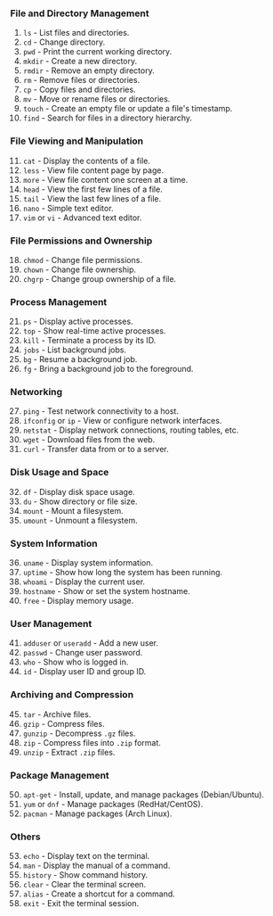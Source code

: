 ### File and Directory Management
1. `ls` - List files and directories.
2. `cd` - Change directory.
3. `pwd` - Print the current working directory.
4. `mkdir` - Create a new directory.
5. `rmdir` - Remove an empty directory.
6. `rm` - Remove files or directories.
7. `cp` - Copy files and directories.
8. `mv` - Move or rename files or directories.
9. `touch` - Create an empty file or update a file's timestamp.
10. `find` - Search for files in a directory hierarchy.

### File Viewing and Manipulation
11. `cat` - Display the contents of a file.
12. `less` - View file content page by page.
13. `more` - View file content one screen at a time.
14. `head` - View the first few lines of a file.
15. `tail` - View the last few lines of a file.
16. `nano` - Simple text editor.
17. `vim` or `vi` - Advanced text editor.

### File Permissions and Ownership
18. `chmod` - Change file permissions.
19. `chown` - Change file ownership.
20. `chgrp` - Change group ownership of a file.

### Process Management
21. `ps` - Display active processes.
22. `top` - Show real-time active processes.
23. `kill` - Terminate a process by its ID.
24. `jobs` - List background jobs.
25. `bg` - Resume a background job.
26. `fg` - Bring a background job to the foreground.

### Networking
27. `ping` - Test network connectivity to a host.
28. `ifconfig` or `ip` - View or configure network interfaces.
29. `netstat` - Display network connections, routing tables, etc.
30. `wget` - Download files from the web.
31. `curl` - Transfer data from or to a server.

### Disk Usage and Space
32. `df` - Display disk space usage.
33. `du` - Show directory or file size.
34. `mount` - Mount a filesystem.
35. `umount` - Unmount a filesystem.

### System Information
36. `uname` - Display system information.
37. `uptime` - Show how long the system has been running.
38. `whoami` - Display the current user.
39. `hostname` - Show or set the system hostname.
40. `free` - Display memory usage.

### User Management
41. `adduser` or `useradd` - Add a new user.
42. `passwd` - Change user password.
43. `who` - Show who is logged in.
44. `id` - Display user ID and group ID.

### Archiving and Compression
45. `tar` - Archive files.
46. `gzip` - Compress files.
47. `gunzip` - Decompress `.gz` files.
48. `zip` - Compress files into `.zip` format.
49. `unzip` - Extract `.zip` files.

### Package Management
50. `apt-get` - Install, update, and manage packages (Debian/Ubuntu).
51. `yum` or `dnf` - Manage packages (RedHat/CentOS).
52. `pacman` - Manage packages (Arch Linux).

### Others
53. `echo` - Display text on the terminal.
54. `man` - Display the manual of a command.
55. `history` - Show command history.
56. `clear` - Clear the terminal screen.
57. `alias` - Create a shortcut for a command.
58. `exit` - Exit the terminal session.
